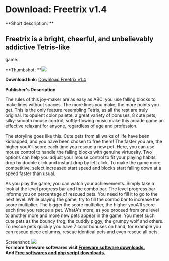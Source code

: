 # Download: Freetrix v1.4

**Short description: **

## Freetrix is a bright, cheerful, and unbelievably addictive Tetris-like
game.

  
**Thumbshot: **![](http://www.freewarefiles.com/screenshot/freetrix14_md.gif)   
  
**Download link:** [Download Freetrix v1.4](http://freesoftwares.boysofts.com/Freetrix-V_program_22024.html)  
  

**Publisher's Description**  
  

The rules of this joy-maker are as easy as ABC: you use falling blocks to make
lines without spaces. The more lines you make, the more points you get. This
is the only feature resembling Tetris, as all the rest are truly original. Its
opulent color palette, a great variety of bonuses, 8 cute pets, silky-smooth
mouse control, softly-flowing music make this arcade game an effective
relaxant for anyone, regardless of age and profession.

The storyline goes like this. Cute pets from all walks of life have been
kidnapped, and you have been chosen to free them! The faster you are, the
higher youA'll score each time you rescue a new pet. Here, you can use mouse
control to handle the falling blocks with genuine virtuosity. Two options can
help you adjust your mouse control to fit your playing habits: drop by double
click and instant drop by left click. To make the game more competitive,
select increased start speed and blocks start falling down at a speed faster
than usual.

As you play the game, you can watch your achievements. Simply take a look at
the level progress bar and the combo bar. The level progress bar informs you
on percentage of rescued pets. You need to fill it to go to the next level.
While playing the game, try to fill the combo bar to increase the score
multiplier. The bigger the score multiplier, the higher youA'll score each
time you rescue a pet. WhatA's more, as you proceed from one level to another
more and more new pets appear in the game. You meet such cute pets as the
bouncy frog, the cuddly piggy, the grumpy wolf and others. To rescue pets
quickly you have 7 color bonuses on hand, for example you can rescue piece
columns, rescue identical pets and even rescue all pets.

  
  
Screenshot: ![](http://www.freewarefiles.com/screenshot/freetrix14.gif)  
**For more freeware softwares visit [Freeware software downloads.](http://freesoftwares.boysofts.com/)**   
**And [Free softwares and php script downloads.](http://www.boysofts.com/)**


